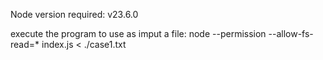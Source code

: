 Node version required: v23.6.0


execute the program to use as imput a file: node --permission --allow-fs-read=* index.js < ./case1.txt